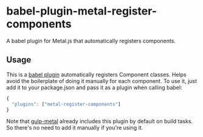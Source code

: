 babel-plugin-metal-register-components
===================================

A babel plugin for Metal.js that automatically registers components.

## Usage

This is a [babel plugin](http://babeljs.io/docs/plugins/) automatically registers Component classes. Helps avoid the boilerplate of doing it manually for each component. To use it, just add it to your package.json and pass it as a plugin when calling babel:

```javascript
{
  "plugins": ["metal-register-components"]
}
```

Note that [gulp-metal](https://github.com/metal/gulp-metal) already includes this plugin by default on build tasks. So there's no need to add it manually if you're using it.
